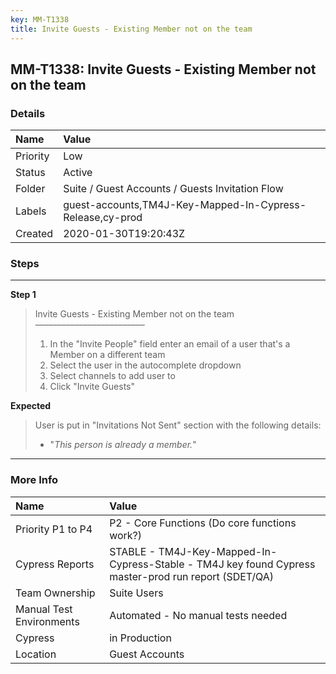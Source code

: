 ```yaml
---
key: MM-T1338
title: Invite Guests - Existing Member not on the team
---
```


## MM-T1338: Invite Guests - Existing Member not on the team

### Details

| Name     | Value                                                     |
| :------- | :-------------------------------------------------------- |
| Priority | Low                                                       |
| Status   | Active                                                    |
| Folder   | Suite / Guest Accounts / Guests Invitation Flow           |
| Labels   | guest-accounts,TM4J-Key-Mapped-In-Cypress-Release,cy-prod |
| Created  | 2020-01-30T19:20:43Z                                      |

### Steps

<hr/>

**Step 1**

> <article>Invite Guests - Existing Member not on the team<br>–––––––––––––––––––––––––<br><ol><li>In the "Invite People" field enter an email of a user that's a Member on a different team</li><li>Select the user in the autocomplete dropdown</li><li>Select channels to add user to</li><li>Click "Invite Guests"</li></ol></article>

**Expected**

> <article>User is put in "Invitations Not Sent" section with the following details:<ul><li>"<em>This person is already a member.</em>"</li></ul></article>

<hr/>

### More Info

| Name                     | Value                                                                                                |
| :----------------------- | :--------------------------------------------------------------------------------------------------- |
| Priority P1 to P4        | P2 - Core Functions (Do core functions work?)                                                        |
| Cypress Reports          | STABLE - TM4J-Key-Mapped-In-Cypress-Stable - TM4J key found Cypress master-prod run report (SDET/QA) |
| Team Ownership           | Suite Users                                                                                          |
| Manual Test Environments | Automated - No manual tests needed                                                                   |
| Cypress                  | in Production                                                                                        |
| Location                 | Guest Accounts                                                                                       |
